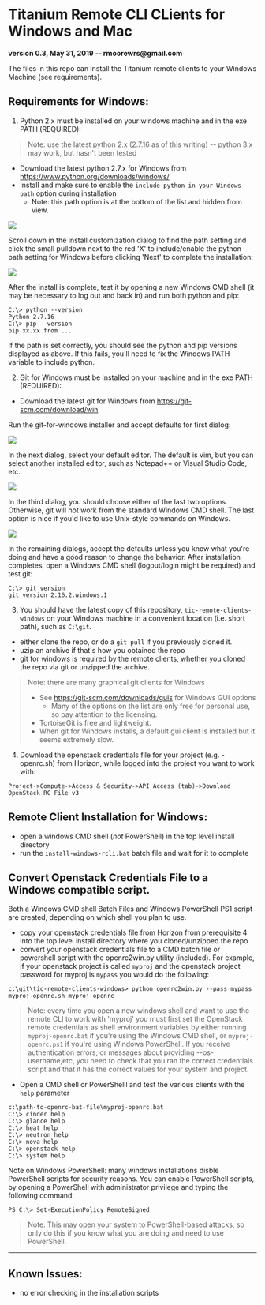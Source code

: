 # Titanium Remote CLI CLients for Windows and Mac
__version 0.3, May 31, 2019 -- rmoorewrs@gmail.com__

The files in this repo can install the Titanium remote clients to your Windows Machine (see requirements). 

## Requirements for Windows:

1. Python 2.x must be installed on your windows machine and in the exe PATH (REQUIRED): 
> Note: use the latest python 2.x (2.7.16 as of this writing) -- python 3.x may work, but hasn't been tested
- Download the latest python 2.7.x for Windows from https://www.python.org/downloads/windows/
- Install and make sure to enable the `include python in your Windows path` option during installation
   - Note: this path option is at the bottom of the list and hidden from view.
   
![](images/2018-03-02-19-41-50.png)

Scroll down in the install customization dialog to find the path setting and click the small pulldown next to the red 'X' to include/enable the python path setting for Windows before clicking 'Next' to complete the installation:

![](images/2018-03-02-19-42-35.png)

After the install is complete, test it by opening a new Windows CMD shell (it may be necessary to log out and back in) and run both python and pip:
```
C:\> python --version
Python 2.7.16
C:\> pip --version
pip xx.xx from ...
```
If the path is set correctly,  you should see the python and pip versions displayed as above. If this fails, you'll need to fix the Windows PATH variable to include python.

2. Git for Windows must be installed on your machine and in the exe PATH (REQUIRED): 
- Download the latest git for Windows from https://git-scm.com/download/win

Run the git-for-windows installer and accept defaults for first dialog:

![](images/2018-02-25-11-22-47.png)

In the next dialog, select your default editor. The default is vim, but you can select another installed editor, such as Notepad++ or Visual Studio Code, etc.

![](images/2018-02-25-11-25-16.png)

In the third dialog, you should choose either of the last two options. Otherwise, git will not work from the standard Windows CMD shell. The last option is nice if you'd like to use Unix-style commands on Windows.

![](images/2018-02-25-11-28-48.png)

In the remaining dialogs, accept the defaults unless you know what you're doing and have a good reason to change the behavior. After installation completes, open a Windows CMD shell (logout/login might be required) and test git:
```
C:\> git version
git version 2.16.2.windows.1
```

3. You should have the latest copy of this repository, `tic-remote-clients-windows` on your Windows machine in a convenient location (i.e. short path), such as `C:\git`.
- either clone the repo, or do a `git pull` if you previously cloned it.
- uzip an archive if that's how you obtained the repo
- git for windows is required by the remote clients, whether you cloned the repo via git or unzipped the archive. 

>Note: there are many graphical git clients for Windows
>- See https://git-scm.com/downloads/guis for Windows GUI options
>    - Many of the options on the list are only free for personal use, so pay attention to the licensing.
>- TortoiseGit is free and lightweight. 
>- When git for Windows installs, a default gui client is installed but it seems extremely slow.

4. Download the openstack credentials file for your project (e.g. <projname>-openrc.sh) from Horizon, while logged into the project you want to work with:
```
Project->Compute->Access & Security->API Access (tab)->Download OpenStack RC File v3
```

## Remote Client Installation for Windows:
- open a windows CMD shell (*not* PowerShell) in the top level install directory
- run the `install-windows-rcli.bat` batch file and wait for it to complete

## Convert Openstack Credentials File to a Windows compatible script.
Both a Windows CMD shell Batch Files and Windows PowerShell PS1 script are created, depending on which shell you plan to use.
- copy your openstack credentials file from Horizon from prerequisite 4 into the top level install directory where you cloned/unzipped the repo
- convert your openstack credentials file to a CMD batch file or powershell script with the openrc2win.py utility (included). For example, if your openstack project is called `myproj` and the openstack project password for myproj is `mypass` you would do the following:
```
c:\git\tic-remote-clients-windows> python openrc2win.py --pass mypass  myproj-openrc.sh myproj-openrc
```
>Note: every time you open a new windows shell and want to use the remote CLI to work with 'myproj' you must first set the OpenStack remote credentials as shell environment variables by either running `myproj-openrc.bat` if you're using the Windows CMD shell, or `myproj-openrc.ps1` if you're using Windows PowerShell. If you receive authentication errors, or messages about providing --os-username,etc, you need to check that you ran the correct credentials script and that it has the correct values for your system and project.

- Open a CMD shell or PowerShelll and test the various clients with the `help` parameter
```
c:\path-to-openrc-bat-file\myproj-openrc.bat
C:\> cinder help
C:\> glance help
C:\> heat help
C:\> neutron help
C:\> nova help
C:\> openstack help
C:\> system help
```

Note on Windows PowerShell: many windows installations disble PowerShell scripts for security reasons. You can enable PowerShell scripts, by opening a PowerShell with administrator privilege and typing the following command: 
```
PS C:\> Set-ExecutionPolicy RemoteSigned
```
>Note: This may open your system to PowerShell-based attacks, so only do this if you know what you are doing and need to use PowerShell.

----

## Known Issues:
- no error checking in the installation scripts

